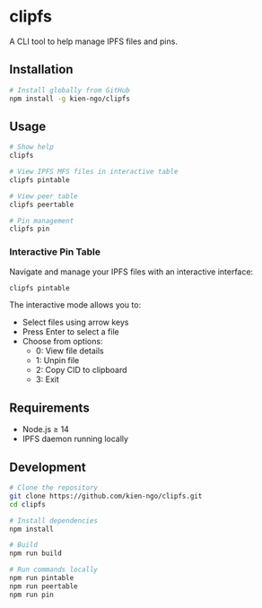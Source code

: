 # clipfs

A CLI tool to help manage IPFS files and pins.

## Installation

```bash
# Install globally from GitHub
npm install -g kien-ngo/clipfs
```

## Usage

```bash
# Show help
clipfs

# View IPFS MFS files in interactive table
clipfs pintable

# View peer table
clipfs peertable

# Pin management
clipfs pin
```

### Interactive Pin Table

Navigate and manage your IPFS files with an interactive interface:

```bash
clipfs pintable
```

The interactive mode allows you to:
- Select files using arrow keys
- Press Enter to select a file
- Choose from options:
  - 0: View file details
  - 1: Unpin file 
  - 2: Copy CID to clipboard
  - 3: Exit

## Requirements

- Node.js ≥ 14
- IPFS daemon running locally

## Development

```bash
# Clone the repository
git clone https://github.com/kien-ngo/clipfs.git
cd clipfs

# Install dependencies
npm install

# Build
npm run build

# Run commands locally
npm run pintable
npm run peertable
npm run pin
```
